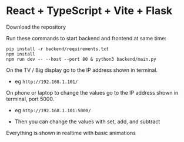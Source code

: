 # React + TypeScript + Vite + Flask

Download the repository

Run these commands to start backend and frontend at same time:
```
pip install -r backend/requirements.txt
npm install
npm run dev -- --host --port 80 & python3 backend/main.py
```

On the TV / Big display go to the IP address shown in terminal.
 - eg `http://192.168.1.101/`

On phone or laptop to change the values go to the IP address shown in terminal, port 5000.
 - eg `http://192.168.1.101:5000/`

 - Then you can change the values with set, add, and subtract

Everything is shown in realtime with basic animations
